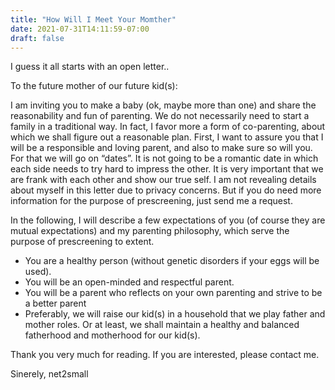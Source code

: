 ```yaml
---
title: "How Will I Meet Your Momther"
date: 2021-07-31T14:11:59-07:00
draft: false
---
```

I guess it all starts with an open letter..


To the future mother of our future kid(s):

I am inviting you to make a baby (ok, maybe more than one) and share the reasonability and fun of parenting. We do not necessarily need to start a family in a traditional way. In fact, I favor more a form of co-parenting, about which we shall figure out a reasonable plan. First, I want to assure you that I will be a responsible and loving parent, and also to make sure so will you. For that we will go on “dates”. It is not going to be a romantic date in which each side needs to try hard to impress the other. It is very important that we are frank with each other and show our true self. I am not revealing details about myself in this letter due to privacy concerns. But if you do need more information for the purpose of prescreening, just send me a request. 

In the following, I will describe a few expectations of you (of course they are mutual expectations) and my parenting philosophy, which serve the purpose of prescreening to extent.

- You are a healthy person (without genetic disorders if your eggs will be used).
- You will be an open-minded and respectful parent. 
- You will be a parent who reflects on your own parenting and strive to be a better parent
- Preferably, we will raise our kid(s) in a household that we play father and mother roles. Or at least, we shall maintain a healthy and balanced fatherhood and motherhood for our kid(s).

Thank you very much for reading. If you are interested, please contact me.

Sinerely,
net2small


